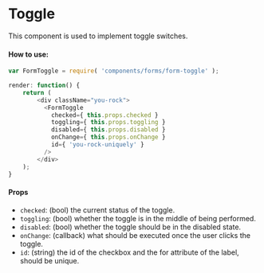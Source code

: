 Toggle
=======

This component is used to implement toggle switches.

#### How to use:

```js
var FormToggle = require( 'components/forms/form-toggle' );

render: function() {
	return (
		<div className="you-rock">
		  <FormToggle
			checked={ this.props.checked }
			toggling={ this.props.toggling }
			disabled={ this.props.disabled }
			onChange={ this.props.onChange }
			id={ 'you-rock-uniquely' }
		  />
		</div>
	);
}
```

#### Props

* `checked`: (bool) the current status of the toggle.
* `toggling`: (bool) whether the toggle is in the middle of being performed.
* `disabled`: (bool) whether the toggle should be in the disabled state.
* `onChange`: (callback) what should be executed once the user clicks the toggle.
* `id`: (string) the id of the checkbox and the for attribute of the label, should be unique.
